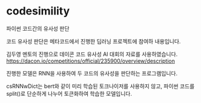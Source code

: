 # codesimility
파이썬 코드간의 유사성 판단

코드 유사성 판단은 메타코드에서 진행한 딥러닝 프로젝트에 참여하 내용입니다.

김두영 멘토의 진행으로 데이콘 코드 유사성 AI 대회의 자료를 사용하였습니다. https://dacon.io/competitions/official/235900/overview/description

진행한 모델은 RNN을 사용하여 두 코드의 유사성을 판단하는 프로그램입니다.

csRNNwDict는 bert와 같이 미리 학습된 토크나이저를 사용하지 않고, 파이썬 코드를 split()로 단순하게 나누어 토큰화하여 학습한 모델입니다.
